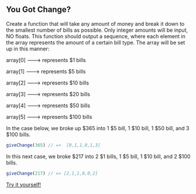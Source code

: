 ## You Got Change?

Create a function that will take any amount of money and break it down to the smallest number of bills as possible. Only integer amounts will be input, NO floats. This function should output a sequence, where each element in the array represents the amount of a certain bill type. The array will be set up in this manner:

array[0] ---> represents $1 bills

array[1] ---> represents $5 bills

array[2] ---> represents $10 bills

array[3] ---> represents $20 bills

array[4] ---> represents $50 bills

array[5] ---> represents $100 bills

In the case below, we broke up $365 into 1 $5 bill, 1 $10 bill, 1 $50 bill, and 3 $100 bills.

```javascript
giveChange(365) // =>  [0,1,1,0,1,3]
```

In this next case, we broke $217 into 2 $1 bills, 1 $5 bill, 1 $10 bill, and 2 $100 bills.

```javascript
giveChange(217) // => [2,1,1,0,0,2]
```

[Try it yourself!](https://www.codewars.com/kata/5966f6343c0702d1dc00004c)
